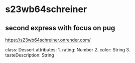 # s23wb64schreiner

## second express with focus on pug

https://s23wb64schreiner.onrender.com/

class: Dessert
attributes:
    1. rating: Number
    2. color: String
    3. tasteDescription: String

